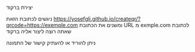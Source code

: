 יצירת ברקוד



ניגשים לכתובת הזאת
https://yosefgli.github.io/createqr/?qrcode=https://exemple.com
ומשנים את הכתובת URL מ exmple.com לכתובת שאתה רוצה ליצור אליה ברקוד

ניתן להוריד או להעתיק קישור של התמונה
